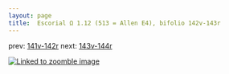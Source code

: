 ```yaml
---
layout: page
title:  Escorial Ω 1.12 (513 = Allen E4), bifolio 142v-143r
---
```


prev: [141v-142r](../141v-142r/) next: [143v-144r](../143v-144r/)



[![Linked to zoomble image](http://www.homermultitext.org/iipsrv?IIIF=/project/homer/pyramidal/deepzoom/hmt/e3bifolio/v1/E3_142v_143r.tif/full/2000,/0/default.jpg)](http://www.homermultitext.org/ict2/?urn=urn:cite2:hmt:e3bifolio.v1:E3_142v_143r)

